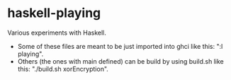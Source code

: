 haskell-playing
===============

Various experiments with Haskell.

* Some of these files are meant to be just imported into ghci like this: ":l playing".
* Others (the ones with main defined) can be build by using build.sh like this: "./build.sh xorEncryption".

